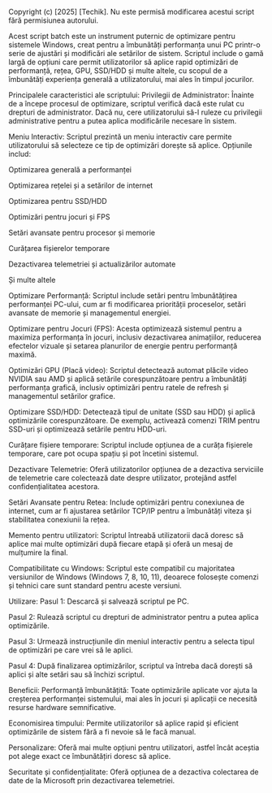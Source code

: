 Copyright (c) [2025] [Techik].
Nu este permisă modificarea acestui script fără permisiunea autorului.




Acest script batch este un instrument puternic de optimizare pentru sistemele Windows, creat pentru a îmbunătăți performanța unui PC printr-o serie de ajustări și modificări ale setărilor de sistem. Scriptul include o gamă largă de opțiuni care permit utilizatorilor să aplice rapid optimizări de performanță, rețea, GPU, SSD/HDD și multe altele, cu scopul de a îmbunătăți experiența generală a utilizatorului, mai ales în timpul jocurilor.

Principalele caracteristici ale scriptului:
Privilegii de Administrator: Înainte de a începe procesul de optimizare, scriptul verifică dacă este rulat cu drepturi de administrator. Dacă nu, cere utilizatorului să-l ruleze cu privilegii administrative pentru a putea aplica modificările necesare în sistem.

Meniu Interactiv: Scriptul prezintă un meniu interactiv care permite utilizatorului să selecteze ce tip de optimizări dorește să aplice. Opțiunile includ:

Optimizarea generală a performanței

Optimizarea rețelei și a setărilor de internet

Optimizarea pentru SSD/HDD

Optimizări pentru jocuri și FPS

Setări avansate pentru procesor și memorie

Curățarea fișierelor temporare

Dezactivarea telemetriei și actualizărilor automate

Și multe altele

Optimizare Performanță: Scriptul include setări pentru îmbunătățirea performanței PC-ului, cum ar fi modificarea priorității proceselor, setări avansate de memorie și managementul energiei.

Optimizare pentru Jocuri (FPS): Acesta optimizează sistemul pentru a maximiza performanța în jocuri, inclusiv dezactivarea animațiilor, reducerea efectelor vizuale și setarea planurilor de energie pentru performanță maximă.

Optimizări GPU (Placă video): Scriptul detectează automat plăcile video NVIDIA sau AMD și aplică setările corespunzătoare pentru a îmbunătăți performanța grafică, inclusiv optimizări pentru ratele de refresh și managementul setărilor grafice.

Optimizare SSD/HDD: Detectează tipul de unitate (SSD sau HDD) și aplică optimizările corespunzătoare. De exemplu, activează comenzi TRIM pentru SSD-uri și optimizează setările pentru HDD-uri.

Curățare fișiere temporare: Scriptul include opțiunea de a curăța fișierele temporare, care pot ocupa spațiu și pot încetini sistemul.

Dezactivare Telemetrie: Oferă utilizatorilor opțiunea de a dezactiva serviciile de telemetrie care colectează date despre utilizator, protejând astfel confidențialitatea acestora.

Setări Avansate pentru Retea: Include optimizări pentru conexiunea de internet, cum ar fi ajustarea setărilor TCP/IP pentru a îmbunătăți viteza și stabilitatea conexiunii la rețea.

Memento pentru utilizatori: Scriptul întreabă utilizatorii dacă doresc să aplice mai multe optimizări după fiecare etapă și oferă un mesaj de mulțumire la final.

Compatibilitate cu Windows: Scriptul este compatibil cu majoritatea versiunilor de Windows (Windows 7, 8, 10, 11), deoarece folosește comenzi și tehnici care sunt standard pentru aceste versiuni.

Utilizare:
Pasul 1: Descarcă și salvează scriptul pe PC.

Pasul 2: Rulează scriptul cu drepturi de administrator pentru a putea aplica optimizările.

Pasul 3: Urmează instrucțiunile din meniul interactiv pentru a selecta tipul de optimizări pe care vrei să le aplici.

Pasul 4: După finalizarea optimizărilor, scriptul va întreba dacă dorești să aplici și alte setări sau să închizi scriptul.

Beneficii:
Performanță îmbunătățită: Toate optimizările aplicate vor ajuta la creșterea performanței sistemului, mai ales în jocuri și aplicații ce necesită resurse hardware semnificative.

Economisirea timpului: Permite utilizatorilor să aplice rapid și eficient optimizările de sistem fără a fi nevoie să le facă manual.

Personalizare: Oferă mai multe opțiuni pentru utilizatori, astfel încât aceștia pot alege exact ce îmbunătățiri doresc să aplice.

Securitate și confidențialitate: Oferă opțiunea de a dezactiva colectarea de date de la Microsoft prin dezactivarea telemetriei.
